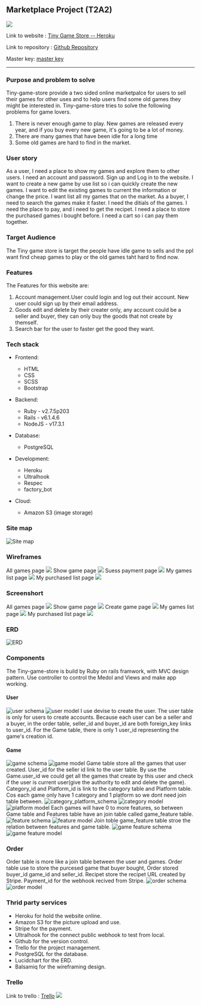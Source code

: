 <!-- README documentation Requirement-->
## Marketplace Project (T2A2)

![](./doc/tgs_logo.png)
<!-- R9	A link (URL) to your deployed app (i.e. website) -->
Link to website : [Tiny Game Store -- Heroku](https://tiny-game-store.herokuapp.com/)
<!-- - R10	A link to your GitHub repository (repo).
  - Ensure the repo is accessible by your Educators -->
Link to repository : [Github Repository](https://github.com/sam-lee-py/T2A2_APP)

<!-- - R20	Describe the way tasks are allocated and tracked in your project  -->
Master key: [master key](./doc/master.key)
<hr>
<!--  - R7	Identification of the problem you are trying to solve by building this particular marketplace app.
      - R8	Why is it a problem that needs solving? 
      - R11	Description of your marketplace app (website), including:
        - Purpose
  -->

### Purpose and problem to solve
Tiny-game-store provide a two sided online marketpalce for users to sell their games for other uses and to help users find some old games they might be interested in.
Tiny-game-store tries to solve the following problems for game lovers.
1. There is never enough game to play. New games are released every year, and if you buy every new game, it's going to be a lot of money.
2. There are many games that have been idle for a long time
3. Some old games are hard to find in the market.

<!-- - R12	User stories for your app -->
### User story
As a user, I need a place to show my games and explore them to other users.
I need an account and password. Sign up and Log in to the website.
I want to create a new game by use list so i can quickly create the new games.
I want to edit the existing games to current the information or change the price.
I want list all my games that on the market.
As a buyer, I need to search the games make it faster.
I need the ditials of the games.
I need the place to pay, and i need to get the recipet.
I need a place to store the purchased games i bought before.
I need a cart so i can pay them together.

<!-- R11 - Target audience -->
### Target Audience
The Tiny game store is target the people have idle game to sells and the ppl want find cheap games to play or the old games taht hard to find now.

<!-- R11  - Functionality / features -->
### Features
The Features for this website are:
1. Account management.User could login and log out their account. New user could sign up by their email address.
2. Goods edit and delete by their creater only, any account could be a seller and buyer, they can only buy the goods that not create by themself.
3. Search bar for the user to faster get the good they want.

<!-- R11 - Tech stack (e.g. html, css, deployment platform, etc) -->
### Tech stack
- Frontend:
  - HTML
  - CSS
  - SCSS
  - Bootstrap

- Backend:
  - Ruby - v2.7.5p203
  - Rails - v6.1.4.6
  - NodeJS - v17.3.1

- Database:
  - PostgreSQL

- Development:
  - Heroku
  - Ultralhook
  - Respec
  - factory_bot

- Cloud:
  - Amazon S3  (image storage)

<!-- R11 - Sitemap -->
### Site map
![Site map](./doc/sitemap.jpg)

<!-- - R13	Wireframes for your app -->
### Wireframes
All games page
![](./doc/gamespage.png)
Show game page
![](./doc/showpage.png)
Suess payment page
![](./doc/sucessfulpage.png)
My games list page
![](./doc/mygamespage.png)
My purchased list page
![](./doc/purchasedpage.png)

<!-- R11   - Screenshots -->
### Screenshort

All games page
![](./doc/games_screen.png)
Show game page
![](./doc/gameshow_screen.png)
Create game page
![](./doc/creategame_screen.png)
My games list page
![](./doc/mygames_screen.png)
My purchased list page
![](./doc/purchased_screen.png)


<!-- - R14	An ERD for your app -->
### ERD
![ERD](./doc/ERD.jpeg)

<!-- - R15	Explain the different high-level components (abstractions) in your app -->
### Components
The Tiny-game-store is build by Ruby on rails framwork, with MVC design pattern.
Use controller to control the Medol and Views and make app working.


<!-- - R17	Describe your projects models in terms of the relationships (active record associations) they have with each other
- R18	Discuss the database relations to be implemented in your application
- R19	Provide your database schema design -->
#### User
![user schema](./doc/user_schema.png)
![user model](./doc/user_model.png)
I use devise to create the user. The user table is only for users to create accounts. Because each user can be a seller and a buyer, in the order table, seller_id and buyer_id are both foreign_key links to user_id. For the Game table, there is only 1 user_id representing the game's creation id.

#### Game
![game schema](./doc/game_schema.png)
![game model](./doc/game_model.png)
Game table store all the games that user created.
User_id for the seller id link to the user table. By use the Game.user_id we could get all the games that create by this user and check if the user is current user(give the authority to edit and delete the game). 
Category_id and Platform_id is link to the category table and Platform table. Cos each game only have 1 category and 1 platform so we dont need join table between.
![category_platform_schema](./doc/category_platform_schema.png)
![category model](./doc/category_model.png)
![platform model](./doc/platform_model.png)
Each games will have 0 to more features, so between Game table and Features table have an join table called game_feature table.
![feature schema](./doc/feature_schema.png)
![feature model](./doc/feature_model.png)
Join toble game_feature table stroe the relation between features and game table.
![game feature schema](./doc/gamefeature_schema.png)
![game feature model](./doc/gamefeature_model.png)

### Order
Order table is more like a join table between the user and games. Order table use to store the purcesed game that buyer bought, Order stored buyer_id game_id and seller_id. Recipet store the recipet URL created by Stripe. Payment_id for the webhook recived from Stripe. 
![order schema](./doc/order_schema.png)
![order model](./doc/order_model.png)


<!-- - R16	Detail any third party services that your app will use -->
### Thrid party services
- Heroku for hold the website online.
- Amazon S3 for the picture upload and use.
- Stripe for the payment.
- Ultralhook for the connect public webhook to test from local.
- Github for the version control.
- Trello for the project management.
- PostgreSQL for the database.
- Lucidchart for the ERD.
- Balsamiq for the wireframing design.

### Trello

Link to trello : [Trello](https://trello.com/b/47tWBWYI/marketspaceapplication)
![](./doc/Thankyou_logo.png)